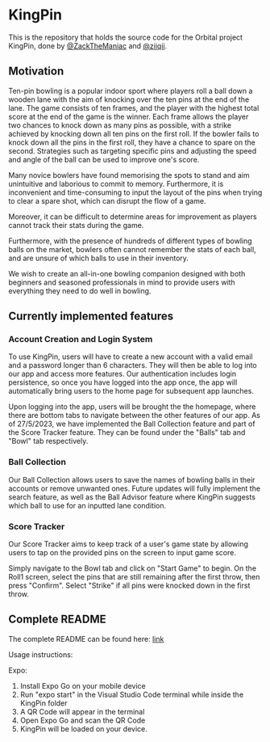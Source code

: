# KingPin

This is the repository that holds the source code for the Orbital project KingPin, done by [@ZackTheManiac](https://github.com/ZackTheManiac) and [@ziiqii](https://github.com/ziiqii).

## Motivation

Ten-pin bowling is a popular indoor sport where players roll a ball down a wooden lane with the aim of knocking over the ten pins at the end of the lane. The game consists of ten frames, and the player with the highest total score at the end of the game is the winner. Each frame allows the player two chances to knock down as many pins as possible, with a strike achieved by knocking down all ten pins on the first roll. If the bowler fails to knock down all the pins in the first roll, they have a chance to spare on the second. Strategies such as targeting specific pins and adjusting the speed and angle of the ball can be used to improve one's score.

Many novice bowlers have found memorising the spots to stand and aim unintuitive and laborious to commit to memory. Furthermore, it is inconvenient and time-consuming to input the layout of the pins when trying to clear a spare shot, which can disrupt the flow of a game.

Moreover, it can be difficult to determine areas for improvement as players cannot track their stats during the game.

Furthermore, with the presence of hundreds of different types of bowling balls on the market, bowlers often cannot remember the stats of each ball, and are unsure of which balls to use in their inventory.

We wish to create an all-in-one bowling companion designed with both beginners and seasoned professionals in mind to provide users with everything they need to do well in bowling.

## Currently implemented features

### Account Creation and Login System

To use KingPin, users will have to create a new account with a valid email and a password longer than 6 characters. They will then be able to log into our app and access more features. Our authentication includes login persistence, so once you have logged into the app once, the app will automatically bring users to the home page for subsequent app launches.

Upon logging into the app, users will be brought the the homepage, where there are bottom tabs to navigate between the other features of our app. As of 27/5/2023, we have implemented the Ball Collection feature and part of the Score Tracker feature. They can be found under the "Balls" tab and "Bowl" tab respectively.

### Ball Collection

Our Ball Collection allows users to save the names of bowling balls in their accounts or remove unwanted ones. Future updates will fully implement the search feature, as well as the Ball Advisor feature where KingPin suggests which ball to use for an inputted lane condition.

### Score Tracker

Our Score Tracker aims to keep track of a user's game state by allowing users to tap on the provided pins on the screen to input game score.

Simply navigate to the Bowl tab and click on "Start Game" to begin. On the Roll1 screen, select the pins that are still remaining after the first throw, then press "Confirm". Select "Strike" if all pins were knocked down in the first throw.

## Complete README

The complete README can be found here: [link](https://docs.google.com/document/d/1x04KUWEXq2gmz5gpR03JLWfmucEww30ZYyzqP7z3CyU/edit?pli=1)

Usage instructions:

Expo:

1. Install Expo Go on your mobile device
2. Run "expo start" in the Visual Studio Code terminal while inside the KingPin folder
3. A QR Code will appear in the terminal
4. Open Expo Go and scan the QR Code
5. KingPin will be loaded on your device.
